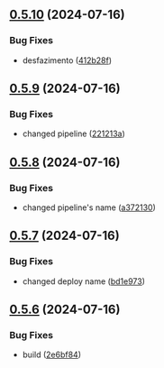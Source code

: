 ## [0.5.10](https://github.com/kub3dev/confeitaria/compare/0.5.9...0.5.10) (2024-07-16)


### Bug Fixes

* desfazimento ([412b28f](https://github.com/kub3dev/confeitaria/commit/412b28f85542abba0bf0ba1d39d6eb9a376f59f3))



## [0.5.9](https://github.com/kub3dev/confeitaria/compare/0.5.8...0.5.9) (2024-07-16)


### Bug Fixes

* changed pipeline ([221213a](https://github.com/kub3dev/confeitaria/commit/221213a5fd8ca0589f21effbeb3a25f021a6c2bc))



## [0.5.8](https://github.com/kub3dev/confeitaria/compare/0.5.7...0.5.8) (2024-07-16)


### Bug Fixes

* changed pipeline's name ([a372130](https://github.com/kub3dev/confeitaria/commit/a372130283b7d9e56f78b351fb3d91c45f9a2f56))



## [0.5.7](https://github.com/kub3dev/confeitaria/compare/0.5.6...0.5.7) (2024-07-16)


### Bug Fixes

* changed deploy name ([bd1e973](https://github.com/kub3dev/confeitaria/commit/bd1e97322cc2a0d15076401b77b49a9e4451b294))



## [0.5.6](https://github.com/kub3dev/confeitaria/compare/0.5.5...0.5.6) (2024-07-16)


### Bug Fixes

* build ([2e6bf84](https://github.com/kub3dev/confeitaria/commit/2e6bf84fbe69b29054c1825fb365bbc6913bfc47))



